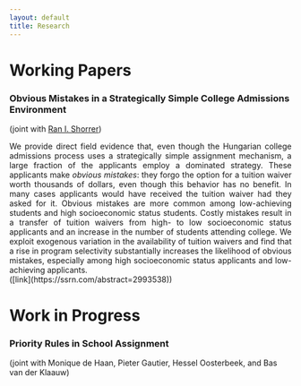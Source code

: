 ```yaml
---
layout: default
title: Research
---
```


# Working Papers
### Obvious Mistakes in a Strategically Simple College Admissions Environment 
(joint with [Ran I. Shorrer](http://rshorrer.weebly.com/))

<div style="text-align: justify"> We provide direct field evidence that, even though the Hungarian college admissions process uses a strategically simple assignment mechanism, a large fraction of the applicants employ a dominated strategy. These applicants make <i>obvious mistakes</i>: they forgo the option for a tuition waiver worth thousands of dollars, even though this behavior has no benefit. In many cases applicants would have received the tuition waiver had they asked for it. Obvious mistakes are more common among low-achieving students and high socioeconomic status students. Costly mistakes result in a transfer of tuition waivers from high- to low socioeconomic status applicants and an increase in the number of students attending college. We exploit exogenous variation in the availability of tuition waivers and find that a rise in program selectivity substantially increases the likelihood of obvious mistakes, especially among high socioeconomic status applicants and low-achieving applicants. </div> ([link](https://ssrn.com/abstract=2993538)) 

# Work in Progress
### Priority Rules in School Assignment
(joint with Monique de Haan, Pieter Gautier, Hessel Oosterbeek, and Bas van der Klaauw)
